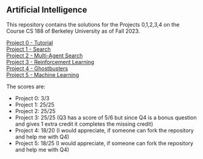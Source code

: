 ## Artificial Intelligence

This repository contains the solutions for the Projects 0,1,2,3,4 on the Course CS 188 of Berkeley University as of Fall 2023.

[Project 0 - Tutorial](https://inst.eecs.berkeley.edu/~cs188/fa23/projects/proj0/)<br>
[Project 1 - Search](https://inst.eecs.berkeley.edu/~cs188/fa23/projects/proj1/)<br>
[Project 2 - Multi-Agent Search](https://inst.eecs.berkeley.edu/~cs188/fa23/projects/proj2/)<br>
[Project 3 - Reinforcement Learning](https://inst.eecs.berkeley.edu/~cs188/fa23/projects/proj3/)<br>
[Project 4 - Ghostbusters](https://inst.eecs.berkeley.edu/~cs188/fa23/projects/proj4/)<br>
[Project 5 - Machine Learning](https://inst.eecs.berkeley.edu/~cs188/fa23/projects/proj5/)


The scores are:
- Project 0: 3/3
- Project 1: 25/25
- Project 2: 25/25
- Project 3: 25/25 (Q3 has a score of 5/6 but since Q4 is a bonus question and gives 1 extra credit it completes the missing credit)
- Project 4: 18/20 (I would appreciate, if someone can fork the repository and help me with Q4)
- Project 5: 18/25 (I would appreciate, if someone can fork the repository and help me with Q4)
